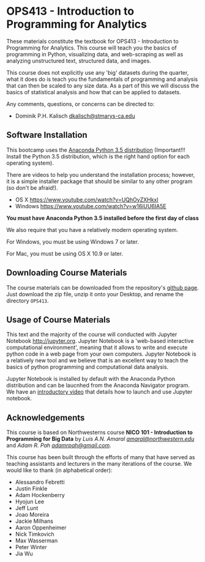 # OPS413 - Introduction to Programming for Analytics

These materials constitute the textbook for OPS413 - Introduction to Programming for Analytics.
This course will teach you the basics of programming in Python, visualizing data, and web-scraping 
as well as analyzing unstructured text, structured data, and images. 

This course does not explicitly use any 'big' datasets during the quarter, what it does do is teach
you the fundamentals of programming and analysis that can then be scaled to any size data. As a part
of this we will discuss the basics of statistical analysis and how that can be applied to datasets.

Any comments, questions, or concerns can be directed to:

* Dominik P.H. Kalisch <dkalisch@stmarys-ca.edu>

## Software Installation

This bootcamp uses the [Anaconda Python 3.5 distribution](https://www.continuum.io/downloads)
(Important!!! Install the Python 3.5 distribution, which is the right hand option for each operating
system).

There are videos to help you understand the installation process; however, it is a simple installer
package that should be similar to any other program (so don't be afraid!).

* OS X <https://www.youtube.com/watch?v=UQhOyZXHkxI>
* Windows <https://www.youtube.com/watch?v=w16iUU6IA5E>

**You must have Anaconda Python 3.5 installed before the first day of class**

We also require that you have a relatively modern operating system. 

For Windows, you must be using Windows 7 or later.

For Mac, you must be using OS X 10.9 or later.

## Downloading Course Materials

The course materials can be downloaded from the repository's [github page](https://github.com/OPS413/Introduction-to-Python-Programming-and-Data-Science). 
Just download the zip file, unzip it onto your Desktop, and rename the directory `OPS413`.

## Usage of Course Materials

This text and the majority of the course will conducted with Jupyter Notebook <http://jupyter.org>. Jupyter Notebook 
is a 'web-based interactive computational environment', meaning that it allows to write and execute python code in a 
web page from your own computers. Jupyter Notebook is a relatively new tool and we believe that is an excellent way 
to teach the basics of python programming and computational data analysis.

Jupyter Notebook is installed by default with the Anaconda Python distribution and can be laucnhed from the Anaconda 
Navigator program. We have an [introductory video](https://youtu.be/Pul4cqoPLbE) that details how to
launch and use Jupyter notebook.

## Acknowledgements

This course is based on Northwesterns course __NICO 101 - Introduction to Programming for Big Data__ by _Luis A.N. Amaral <amaral@northwestern.edu>_ and _Adam R. Pah <adamrpah@gmail.com>_.

This course has been built through the efforts of many that have served as teaching assistants and lecturers in the 
many iterations of the course. We would like to thank (in alphabetical order):

* Alessandro Febretti
* Justin Finkle
* Adam Hockenberry
* Hyojun Lee
* Jeff Lunt
* Joao Moreira
* Jackie Milhans
* Aaron Oppenheimer
* Nick Timkovich
* Max Wasserman
* Peter Winter
* Jia Wu
